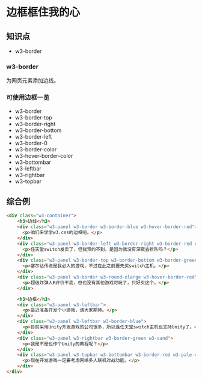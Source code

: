 边框框住我的心
========

## 知识点

* w3-border

### w3-border

为网页元素添加边线。

### 可使用边框一览

* w3-border
* w3-border-top
* w3-border-right
* w3-border-bottom
* w3-border-left
* w3-border-0
* w3-border-color
* w3-hover-border-color
* w3-bottombar
* w3-leftbar
* w3-rightbar
* w3-topbar

## 综合例

~~~html
<div class="w3-container">
    <h3>边线</h3>
    <div class="w3-panel w3-border w3-border-blue w3-hover-border-red">
      <p>咱们来学学w3.css的边框吧。</p>
    </div>
    <div class="w3-panel w3-border-left w3-border-right w3-border-red w3-hover-border-yellow">
      <p>任天堂switch发卖了，但我预约不到，是因为我没有深夜去排队吗？</p>
    </div>
    <div class="w3-panel w3-border-top w3-border-bottom w3-border-green w3-hover-border-red">
      <p>塞尔达传说是我必入的游戏，不过在此之前要先买switch主机。</p>
    </div>
    <div class="w3-panel w3-border w3-round-xlarge w3-hover-border-red">
      <p>超级炸弹人R评价不高，但也没有其他游戏可玩了，只好买这个。</p>
    </div>

    <h3>边框</h3>
    <div class="w3-panel w3-leftbar">
      <p>最近准备开发个小游戏，请大家期待。</p>
    </div>
    <div class="w3-panel w3-leftbar w3-border-blue">
      <p>目前采用Unity开发游戏的公司很多，所以连任天堂switch主机也支持Unity了。</p>
    </div>
    <div class="w3-panel w3-rightbar w3-border-green w3-sand">
      <p>我是不是也作个Unity的教程呢？</p>
    </div>
    <div class="w3-panel w3-topbar w3-bottombar w3-border-red w3-pale-red">
      <p>现在开发游戏一定要考虑网络多人联机对战功能。</p>
    </div>
</div>
~~~
